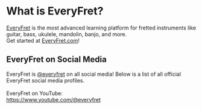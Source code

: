 # What is EveryFret?

<a href="https://everyfret.com">EveryFret</a> is the most advanced learning platform for fretted instruments like guitar, bass, ukulele, mandolin, banjo, and more. 
</br>Get started at <a href="https://everyfret.com">EveryFret.com</a>!

## EveryFret on Social Media
EveryFret is <a href="https://everyfret.com/">@everyfret</a> on all social media! Below is a list of all official EveryFret social media profiles.
</br></br>
EveryFret on YouTube:</br>
<a href="https://everyfret.com">https://www.youtube.com/@everyfret</a>
